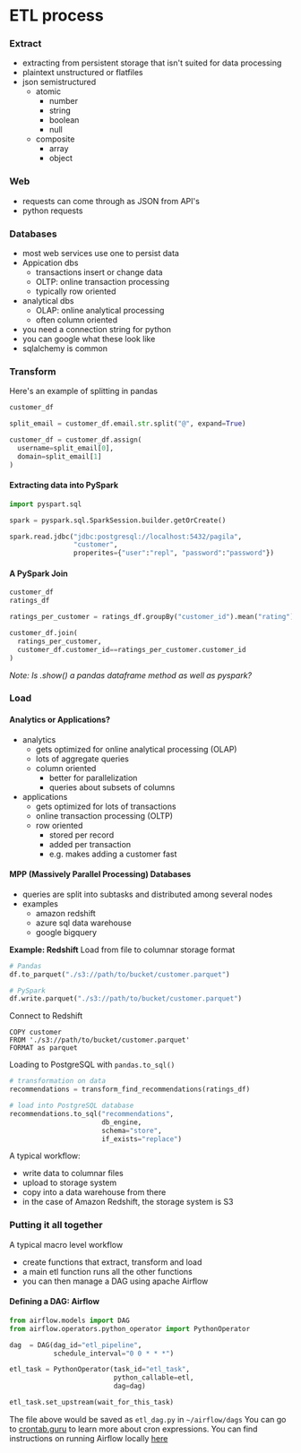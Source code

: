 # ETL process

### Extract
- extracting from persistent storage that isn't suited for data processing
- plaintext unstructured or flatfiles
- json semistructured
  - atomic
    - number
    - string
    - boolean
    - null
  - composite
    - array
    - object

### Web
- requests can come through as JSON from API's
- python requests

### Databases
- most web services use one to persist data
- Appication dbs
  - transactions insert or change data
  - OLTP: online transaction processing
  - typically row oriented
- analytical dbs
  - OLAP: online analytical processing
  - often column oriented
- you need a connection string for python
- you can google what these look like
- sqlalchemy is common

### Transform

Here's an example of splitting in pandas
```python
customer_df

split_email = customer_df.email.str.split("@", expand=True)

customer_df = customer_df.assign(
  username=split_email[0],
  domain=split_email[1]
)
```

#### Extracting data into PySpark
```python
import pyspart.sql

spark = pyspark.sql.SparkSession.builder.getOrCreate()

spark.read.jdbc("jdbc:postgresql://localhost:5432/pagila",
                "customer",
                properites={"user":"repl", "password":"password"})
```

#### A PySpark Join
```python
customer_df
ratings_df

ratings_per_customer = ratings_df.groupBy("customer_id").mean("rating")

customer_df.join(
  ratings_per_customer,
  customer_df.customer_id==ratings_per_customer.customer_id
)
```

_Note: Is .show() a pandas dataframe method as well as pyspark?_

### Load

#### Analytics or Applications?
- analytics
  - gets optimized for online analytical processing (OLAP)
  - lots of aggregate queries 
  - column oriented
    - better for parallelization
    - queries about subsets of columns
- applications
  - gets optimized for lots of transactions
  - online transaction processing (OLTP)
  - row oriented
    - stored per record
    - added per transaction
    - e.g. makes adding a customer fast

#### MPP (Massively Parallel Processing) Databases
- queries are split into subtasks and distributed among several nodes
- examples
  - amazon redshift
  - azure sql data warehouse
  - google bigquery

**Example: Redshift**
Load from file to columnar storage format
```python
# Pandas
df.to_parquet("./s3://path/to/bucket/customer.parquet")

# PySpark
df.write.parquet("./s3://path/to/bucket/customer.parquet")
```
Connect to Redshift
```
COPY customer
FROM './s3://path/to/bucket/customer.parquet'
FORMAT as parquet
```
Loading to PostgreSQL with `pandas.to_sql()`
```python
# transformation on data
recommendations = transform_find_recommendations(ratings_df)

# load into PostgreSQL database
recommendations.to_sql("recommendations",
                       db_engine,
                       schema="store",
                       if_exists="replace")
```

A typical workflow:
- write data to columnar files
- upload to storage system
- copy into a data warehouse from there
- in the case of Amazon Redshift, the storage system is S3

### Putting it all together
A typical macro level workflow
- create functions that extract, transform and load
- a main etl function runs all the other functions
- you can then manage a DAG using apache Airflow

#### Defining a DAG: Airflow
```python
from airflow.models import DAG
from airflow.operators.python_operator import PythonOperator

dag  = DAG(dag_id="etl_pipeline",
           schedule_interval="0 0 * * *")

etl_task = PythonOperator(task_id="etl_task",
                          python_callable=etl,
                          dag=dag)

etl_task.set_upstream(wait_for_this_task)
```
The file above would be saved as `etl_dag.py` in `~/airflow/dags`
You can go to [crontab.guru](https://crontab.guru) to learn more about cron expressions.
You can find instructions on running Airflow locally [here](https://airflow.apache.org/docs/apache-airflow/stable/start/index.html)
